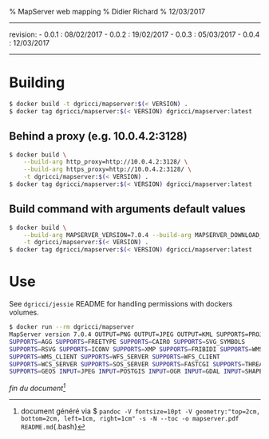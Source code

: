 % MapServer web mapping 
% Didier Richard
% 12/03/2017

---

revision:
    - 0.0.1 : 08/02/2017
    - 0.0.2 : 19/02/2017
    - 0.0.3 : 05/03/2017
    - 0.0.4 : 12/03/2017

---

# Building #

```bash
$ docker build -t dgricci/mapserver:$(< VERSION) .
$ docker tag dgricci/mapserver:$(< VERSION) dgricci/mapserver:latest
```

## Behind a proxy (e.g. 10.0.4.2:3128) ##

```bash
$ docker build \
    --build-arg http_proxy=http://10.0.4.2:3128/ \
    --build-arg https_proxy=http://10.0.4.2:3128/ \
    -t dgricci/mapserver:$(< VERSION) .
$ docker tag dgricci/mapserver:$(< VERSION) dgricci/mapserver:latest
```

## Build command with arguments default values ##

```bash
$ docker build \
    --build-arg MAPSERVER_VERSION=7.0.4 --build-arg MAPSERVER_DOWNLOAD_URL=http://download.osgeo.org/mapserver/mapserver-7.0.4.zip \
    -t dgricci/mapserver:$(< VERSION) .
$ docker tag dgricci/mapserver:$(< VERSION) dgricci/mapserver:latest
```

# Use #

See `dgricci/jessie` README for handling permissions with dockers volumes.

```bash
$ docker run --rm dgricci/mapserver
MapServer version 7.0.4 OUTPUT=PNG OUTPUT=JPEG OUTPUT=KML SUPPORTS=PROJ
SUPPORTS=AGG SUPPORTS=FREETYPE SUPPORTS=CAIRO SUPPORTS=SVG_SYMBOLS
SUPPORTS=RSVG SUPPORTS=ICONV SUPPORTS=XMP SUPPORTS=FRIBIDI SUPPORTS=WMS_SERVER
SUPPORTS=WMS_CLIENT SUPPORTS=WFS_SERVER SUPPORTS=WFS_CLIENT
SUPPORTS=WCS_SERVER SUPPORTS=SOS_SERVER SUPPORTS=FASTCGI SUPPORTS=THREADS
SUPPORTS=GEOS INPUT=JPEG INPUT=POSTGIS INPUT=OGR INPUT=GDAL INPUT=SHAPEFILE
```


_fin du document[^pandoc_gen]_

[^pandoc_gen]: document généré via $ `pandoc -V fontsize=10pt -V geometry:"top=2cm, bottom=2cm, left=1cm, right=1cm" -s -N --toc -o mapserver.pdf README.md`{.bash}
